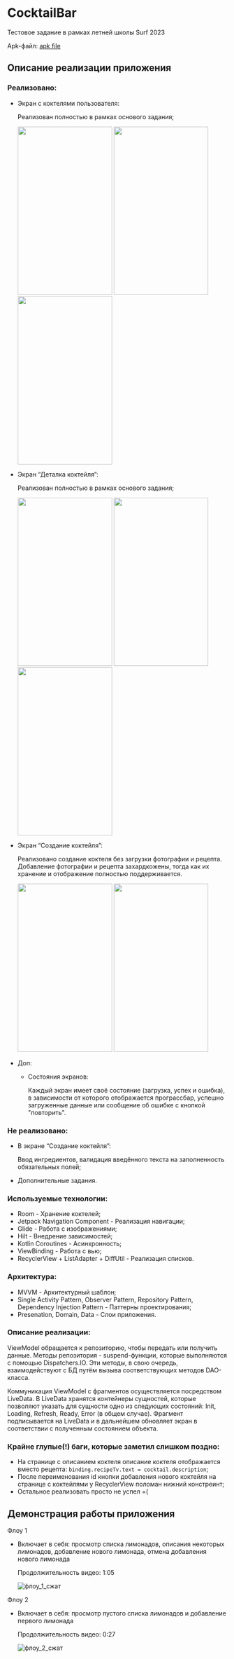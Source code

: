 # CocktailBar
Тестовое задание в рамках летней школы Surf 2023

Apk-файл: [apk file](/app-debug.apk)

## Описание реализации приложения
### Реализовано:
-   Экран с коктелями пользователя:
  
    Реализован полностью в рамках основого задания;

    <img src="https://github.com/IlyaVolf/CocktailBar/assets/70796651/56fe4272-8b66-4675-a347-e5404df0637c" width="216" height="384">
    <img src="https://github.com/IlyaVolf/CocktailBar/assets/70796651/e4f6a5da-94e4-47e2-b3c5-b6b6fd36a1d5" width="216" height="384">
    <img src="https://github.com/IlyaVolf/CocktailBar/assets/70796651/0328c4a9-68be-40b8-a54b-bbb76f88b73b" width="216" height="384">
    
-   Экран “Деталка коктейля”:
  
    Реализован полностью в рамках основого задания;

    <img src="https://github.com/IlyaVolf/CocktailBar/assets/70796651/9b8373e4-3323-4e27-9baa-1da141cf147d" width="216" height="384">
    <img src="https://github.com/IlyaVolf/CocktailBar/assets/70796651/9bf1d3fc-806b-427e-9781-4540a0da43f4" width="216" height="384">
    <img src="https://github.com/IlyaVolf/CocktailBar/assets/70796651/75256635-cd84-492c-a840-1fa0b9284227" width="216" height="384">
    
-   Экран “Создание коктейля”:
  
    Реализовано создание коктеля без загрузки фотографии и рецепта. Добавление фотографии и рецепта захардкожены, тогда как их хранение и отображение полностью поддерживается.

    <img src="https://github.com/IlyaVolf/CocktailBar/assets/70796651/552dbe38-e9c1-4dd3-8038-f0a87ed70477" width="216" height="384">
    <img src="https://github.com/IlyaVolf/CocktailBar/assets/70796651/7c8ca45e-9a8f-4a04-8b1d-2ac8e20fcdee" width="216" height="384">

-   Доп:
    -   Состояния экранов:
      
        Каждый экран имеет своё состояние (загрузка, успех и ошибка), в зависимости от которого отображается програссбар, успешно загруженные данные или сообщение об ошибке с кнопкой "повторить".

### Не реализовано:
-   В экране “Создание коктейля”:
  
    Ввод ингредиентов, валидация введённого текста на заполненность обязательных полей;
-   Дополнительные задания.

### Используемые технологии:
-   Room - Хранение коктелей;
-   Jetpack Navigation Component - Реализация навигации;
-   Glide - Работа с изображениями;
-   Hilt - Внедрение зависимостей;
-   Kotlin Coroutines - Асинхронность;
-   ViewBinding - Работа с вью;
-   RecyclerView + ListAdapter + DiffUtil - Реализация списков.

### Архитектура:
-   MVVM - Архитектурный шаблон;
-   Single Activity Pattern, Observer Pattern, Repository Pattern, Dependency Injection Pattern - Паттерны проектирования;
-   Presenation, Domain, Data - Слои приложения.

### Описание реализации:
ViewModel обращается к репозиторию, чтобы передать или получить данные. Методы репозитория - suspend-функции, которые выполняются с помощью Dispatchers.IO. Эти методы, в свою очередь, взаимодействуют с БД путём вызыва соответствующих методов DAO-класса.

Коммуникация ViewModel с фрагментов осуществляется посредством LiveData. В LiveData хранятся контейнеры сущностей, которые позволяют указать для сущности одно из следующих состояний: Init, Loading, Refresh, Ready, Error (в общем случае). Фрагмент подписывается на LiveData и в дальнейшем обновляет экран в соответствии с полученным состоянием объекта.

### Крайне __глупые(!)__ баги, которые заметил слишком поздно:
-   На странице с описанием коктеля описание коктеля отображается вместо рецепта: `binding.recipeTv.text = cocktail.description`;
-   После переименования id кнопки добавления нового коктейля на странице с коктейлями у RecyclerView поломан нижний констреинт;
-   Остальное реализовать просто не успел =(

## Демонстрация работы приложения

Флоу 1
-   Включает в себя: просмотр списка лимонадов, описания некоторых лимонадов, добавление нового лимонада, отмена добавления нового лимонада

    Продолжительность видео: 1:05

    ![флоу_1_сжат](https://github.com/IlyaVolf/CocktailBar/assets/70796651/c1911ec3-afc3-48fd-a81a-c0f95b94c965)
    
    
Флоу 2
-   Включает в себя: просмотр пустого списка лимонадов и добавление первого лимонада

    Продолжительность видео: 0:27
  
    ![флоу_2_сжат](https://github.com/IlyaVolf/CocktailBar/assets/70796651/97dd85f9-7a2e-4c75-930f-37d891fa82fd)

